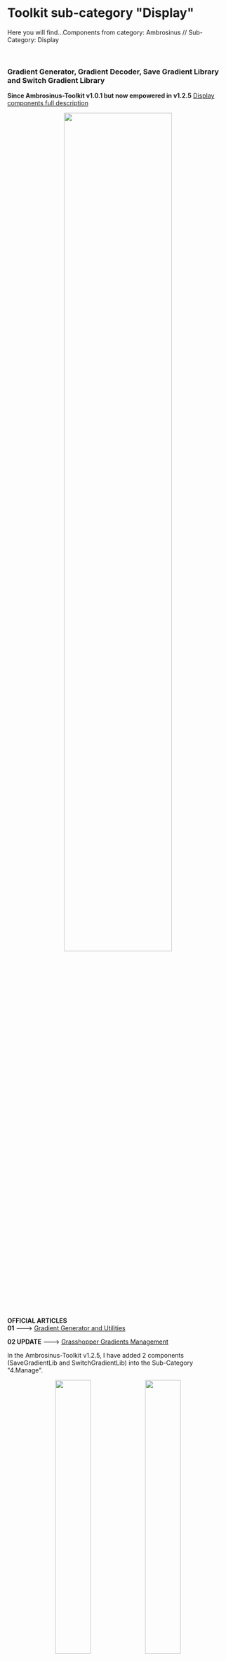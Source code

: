 # Toolkit sub-category "Display"
  Here you will find...Components from category: Ambrosinus // Sub-Category: Display  
  
<br>

### Gradient Generator, Gradient Decoder, Save Gradient Library and Switch Gradient Library
**Since Ambrosinus-Toolkit v1.0.1 but now empowered in v1.2.5**
<a href="https://github.com/lucianoambrosini/Ambrosinus-Toolkit/wiki/Display-components">Display components full description</a> 

<div align="center">
<img src="https://ambrosinus.altervista.org/blog/wp-content/uploads/2022/08/GradGen01_.coverjpg.jpg" width="70%" height="70%">
</div>

**OFFICIAL ARTICLES**  
**01** ---> [Gradient Generator and Utilities](https://ambrosinus.altervista.org/blog/gradient-generator-and-utilities)

**02 UPDATE** ---> [Grasshopper Gradients Management](https://ambrosinus.altervista.org/blog/grasshopper-gradients-management)

In the Ambrosinus-Toolkit v1.2.5, I have added 2 components (SaveGradientLib and SwitchGradientLib) into the  Sub-Category "4.Manage". 

<div align="center">
  <img src="https://ambrosinus.altervista.org/blog/wp-content/uploads/2023/11/SaveGradLib_demo_01.png" width="40%" height="40%">
<img src="https://ambrosinus.altervista.org/blog/wp-content/uploads/2023/11/SwitchGradLib_demo_01.png" width="40%" height="40%">
</div>

<br>

**Download the XML libraries:** [Display_components/XML gradient libraries](https://github.com/lucianoambrosini/Ambrosinus-Toolkit/tree/main/Display_components/XML%20gradient%20libraries)

<br>

[**Video demo #00**](https://youtu.be/ZO0dCQH7doo)

[**Video demo #13**](WIP)
<br>
<br>
